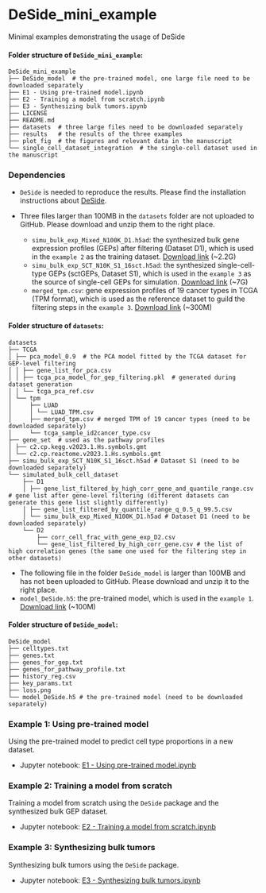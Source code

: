 # DeSide_mini_example
Minimal examples demonstrating the usage of DeSide

#### Folder structure of `DeSide_mini_example`:
```text
DeSide_mini_example
├── DeSide_model  # the pre-trained model, one large file need to be downloaded separately
├── E1 - Using pre-trained model.ipynb
├── E2 - Training a model from scratch.ipynb
├── E3 - Synthesizing bulk tumors.ipynb
├── LICENSE
├── README.md
├── datasets  # three large files need to be downloaded separately
├── results   # the results of the three examples
├── plot_fig  # the figures and relevant data in the manuscript
└── single_cell_dataset_integration  # the single-cell dataset used in the manuscript
```

### Dependencies
- `DeSide` is needed to reproduce the results. Please find the installation instructions about [DeSide](https://github.com/OnlyBelter/DeSide).

- Three files larger than 100MB in the `datasets` folder are not uploaded to GitHub. Please download and unzip them to the right place.
  - `simu_bulk_exp_Mixed_N100K_D1.h5ad`: the synthesized bulk gene expression profiles (GEPs) after filtering (Dataset D1), which is used in the `example 2` as the training dataset. [Download link](https://doi.org/10.6084/m9.figshare.23047391.v2) (~2.2G)
  - `simu_bulk_exp_SCT_N10K_S1_16sct.h5ad`: the synthesized single-cell-type GEPs (sctGEPs, Dataset S1), which is used in the `example 3` as the source of single-cell GEPs for simulation. [Download link](https://doi.org/10.6084/m9.figshare.23043560.v2) (~7G)
  - `merged_tpm.csv`: gene expression profiles of 19 cancer types in TCGA (TPM format), which is used as the reference dataset to guild the filtering steps in the `example 3`. [Download link](https://doi.org/10.6084/m9.figshare.23047547.v1) (~300M)

#### Folder structure of `datasets`:
```text
datasets
├── TCGA
│ ├── pca_model_0.9  # the PCA model fitted by the TCGA dataset for GEP-level filtering
│ │ ├── gene_list_for_pca.csv
│ │ ├── tcga_pca_model_for_gep_filtering.pkl  # generated during dataset generation
│ │ └── tcga_pca_ref.csv
│ └── tpm
│     ├── LUAD
│     │ └── LUAD_TPM.csv
│     ├── merged_tpm.csv # merged TPM of 19 cancer types (need to be downloaded separately)
│     └── tcga_sample_id2cancer_type.csv
├── gene_set  # used as the pathway profiles
│ ├── c2.cp.kegg.v2023.1.Hs.symbols.gmt
│ └── c2.cp.reactome.v2023.1.Hs.symbols.gmt
├── simu_bulk_exp_SCT_N10K_S1_16sct.h5ad # Dataset S1 (need to be downloaded separately)
└── simulated_bulk_cell_dataset
    ├── D1
    │ ├── gene_list_filtered_by_high_corr_gene_and_quantile_range.csv  # gene list after gene-level filtering (different datasets can generate this gene list slightly differently)
    │ ├── gene_list_filtered_by_quantile_range_q_0.5_q_99.5.csv
    │ └── simu_bulk_exp_Mixed_N100K_D1.h5ad # Dataset D1 (need to be downloaded separately)
    └── D2
        ├── corr_cell_frac_with_gene_exp_D2.csv
        └── gene_list_filtered_by_high_corr_gene.csv # the list of high correlation genes (the same one used for the filtering step in other datasets)
```

- The following file in the folder `DeSide_model` is larger than 100MB and has not been uploaded to GitHub. Please download and unzip it to the right place.
 - `model_DeSide.h5`: the pre-trained model, which is used in the `example 1`. [Download link](https://doi.org/10.6084/m9.figshare.25117862.v1) (~100M)

#### Folder structure of `DeSide_model`:
```text
DeSide_model
├── celltypes.txt
├── genes.txt
├── genes_for_gep.txt
├── genes_for_pathway_profile.txt
├── history_reg.csv
├── key_params.txt
├── loss.png
└── model_DeSide.h5 # the pre-trained model (need to be downloaded separately)
```

### Example 1: Using pre-trained model
Using the pre-trained model to predict cell type proportions in a new dataset.
- Jupyter notebook: [E1 - Using pre-trained model.ipynb](https://github.com/OnlyBelter/DeSide_mini_example/blob/main/E1%20-%20Using%20pre-trained%20model.ipynb)

### Example 2: Training a model from scratch
Training a model from scratch using the `DeSide` package and the synthesized bulk GEP dataset.
- Jupyter notebook: [E2 - Training a model from scratch.ipynb](https://github.com/OnlyBelter/DeSide_mini_example/blob/main/E2%20-%20Training%20a%20model%20from%20scratch.ipynb)

### Example 3: Synthesizing bulk tumors
Synthesizing bulk tumors using the `DeSide` package.
- Jupyter notebook: [E3 - Synthesizing bulk tumors.ipynb](https://github.com/OnlyBelter/DeSide_mini_example/blob/main/E3%20-%20Synthesizing%20bulk%20tumors.ipynb)
